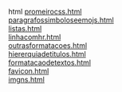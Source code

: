 html 
<a href='https://gabrielryanft.github.io/learning/cursoemvideo/htmlecss/html/html/promeirocss.html/' target='_blank' rel='next'>promeirocss.html</a><br/>
<a href='https://gabrielryanft.github.io/learning/cursoemvideo/htmlecss/html/html/paragrafossimboloseemojs.html/' target='_blank' rel='next'>paragrafossimboloseemojs.html</a><br/>
<a href='https://gabrielryanft.github.io/learning/cursoemvideo/htmlecss/html/html/listas.html/' target='_blank' rel='next'>listas.html</a><br/>
<a href='https://gabrielryanft.github.io/learning/cursoemvideo/htmlecss/html/html/linhacomhr.html/' target='_blank' rel='next'>linhacomhr.html</a><br/>
<a href='https://gabrielryanft.github.io/learning/cursoemvideo/htmlecss/html/html/outrasformatacoes.html/' target='_blank' rel='next'>outrasformatacoes.html</a><br/>
<a href='https://gabrielryanft.github.io/learning/cursoemvideo/htmlecss/html/html/hiererquiadetitulos.html/' target='_blank' rel='next'>hiererquiadetitulos.html</a><br/>
<a href='https://gabrielryanft.github.io/learning/cursoemvideo/htmlecss/html/html/formatacaodetextos.html/' target='_blank' rel='next'>formatacaodetextos.html</a><br/>
<a href='https://gabrielryanft.github.io/learning/cursoemvideo/htmlecss/html/html/favicon.html/' target='_blank' rel='next'>favicon.html</a><br/>
<a href='https://gabrielryanft.github.io/learning/cursoemvideo/htmlecss/html/html/imgns.html/' target='_blank' rel='next'>imgns.html</a><br/>
